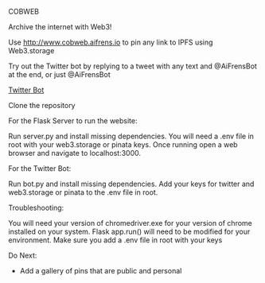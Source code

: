 COBWEB

Archive the internet with Web3!

Use http://www.cobweb.aifrens.io to pin any link to IPFS using Web3.storage

Try out the Twitter bot by replying to a tweet with any text and @AiFrensBot at the end, or just @AiFrensBot

[Twitter Bot](https://twitter.com/AiFrensBot)

Clone the repository

For the Flask Server to run the website:

Run server.py and install missing dependencies. You will need a .env file in root with your web3.storage or pinata keys. Once running open a web browser and navigate to localhost:3000. 

For the Twitter Bot:

Run bot.py and install missing dependencies. Add your keys for twitter and web3.storage or pinata to the .env file in root.

Troubleshooting:

You will need your version of chromedriver.exe for your version of chrome installed on your system. Flask app.run() will need to be modified for your environment. Make sure you add a .env file in root with your keys

Do Next:

 - Add a gallery of pins that are public and personal


